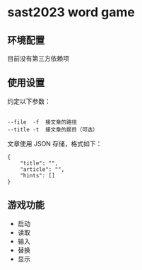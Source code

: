 # sast2023 word game

## 环境配置

目前没有第三方依赖项

## 使用设置

约定以下参数：

```

--file  -f  接文章的路径
--title -t  接文章的题目（可选）

```

文章使用 JSON 存储，格式如下：

```
{
    "title": "",
    "article": "",
    "hints": []
}
```

## 游戏功能

* 启动
* 读取
* 输入
* 替换
* 显示
